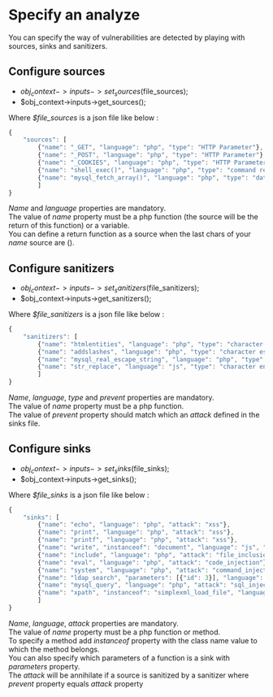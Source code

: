 # Specify an analyze

You can specify the way of vulnerabilities are detected by playing with sources, sinks and sanitizers.

## Configure sources
- $obj_context->inputs->set_sources($file_sources);
- $obj_context->inputs->get_sources();

Where *$file_sources* is a json file like below :
```javascript
{
    "sources": [
        {"name": "_GET", "language": "php", "type": "HTTP Parameter"},
        {"name": "_POST", "language": "php", "type": "HTTP Parameter"},
        {"name": "_COOKIES", "language": "php", "type": "HTTP Parameter"},
        {"name": "shell_exec()", "language": "php", "type": "command return"},
        {"name": "mysql_fetch_array()", "language": "php", "type": "database return"}
		]
}
```
*Name* and *language* properties are mandatory.  
The value of *name* property must be a php function (the source will be the return of this function) or a variable.  
You can define a return function as a source when the last chars of your *name* source are ().

## Configure sanitizers
- $obj_context->inputs->set_sanitizers($file_sanitizers);
- $obj_context->inputs->get_sanitizers();

Where *$file_sanitizers* is a json file like below :
```javascript
{
    "sanitizers": [
        {"name": "htmlentities", "language": "php", "type": "character encoding", "prevent": "xss"},
        {"name": "addslashes", "language": "php", "type": "character escaping", "prevent": "sql_injection"},
        {"name": "mysql_real_escape_string", "language": "php", "type": "character escaping", "prevent": "sql_injection"},
        {"name": "str_replace", "language": "js", "type": "character encoding", "prevent": "xss"}
		]
}
```
*Name*, *language*, *type* and *prevent* properties are mandatory.  
The value of *name* property must be a php function.  
The value of *prevent* property should match which an *attack* defined in the sinks file.

## Configure sinks
- $obj_context->inputs->set_sinks($file_sinks);
- $obj_context->inputs->get_sinks();

Where *$file_sinks* is a json file like below :
```javascript
{
    "sinks": [
        {"name": "echo", "language": "php", "attack": "xss"},
        {"name": "print", "language": "php", "attack": "xss"},
        {"name": "printf", "language": "php", "attack": "xss"},
        {"name": "write", "instanceof": "document", "language": "js", "attack": "xss"},
        {"name": "include", "language": "php", "attack": "file_inclusion"},
        {"name": "eval", "language": "php", "attack": "code_injection"},
        {"name": "system", "language": "php", "attack": "command_injection"},
        {"name": "ldap_search", "parameters": [{"id": 3}], "language": "php", "attack": "ldap_injection"},
        {"name": "mysql_query", "language": "php", "attack": "sql_injection"},
        {"name": "xpath", "instanceof": "simplexml_load_file", "language": "php", "attack": "xpath_injection"}
		]
}
```
*Name*, *language*, *attack* properties are mandatory.  
The value of *name* property must be a php function or method.  
To specify a method add *instanceof* property with the class name value to which the method belongs.  
You can also specify which parameters of a function is a sink with *parameters* property.  
The *attack* will be annihilate if a source is sanitized by a sanitizer where *prevent* property equals *attack* property

